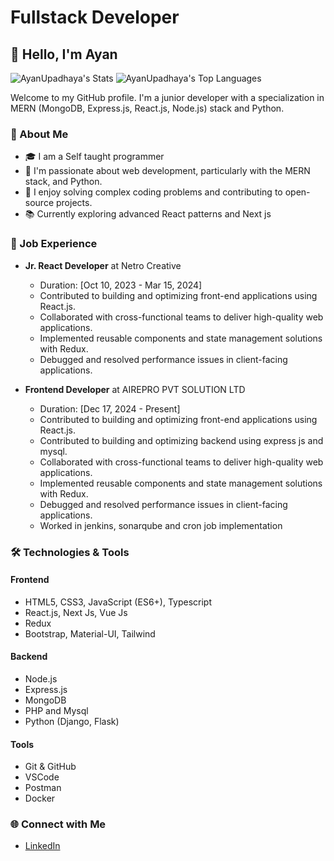 # Fullstack Developer

## 👋 Hello, I'm Ayan 

![AyanUpadhaya's Stats](https://github-readme-stats.vercel.app/api?username=AyanUpadhaya&theme=vue&show_icons=true&hide_border=true&count_private=true)
![AyanUpadhaya's Top Languages](https://github-readme-stats.vercel.app/api/top-langs/?username=AyanUpadhaya&theme=vue&show_icons=true&hide_border=true&layout=compact)

Welcome to my GitHub profile. I'm a junior developer with a specialization in MERN (MongoDB, Express.js, React.js, Node.js) stack and Python. 

### 🚀 About Me
- 🎓 I am a Self taught programmer 
- 🌱 I'm passionate about web development, particularly with the MERN stack, and Python.
- 🌟 I enjoy solving complex coding problems and contributing to open-source projects.
- 📚 Currently exploring advanced React patterns and Next js

### 💼 Job Experience
- **Jr. React Developer** at Netro Creative
  - Duration: [Oct 10, 2023 - Mar 15, 2024]
  - Contributed to building and optimizing front-end applications using React.js.
  - Collaborated with cross-functional teams to deliver high-quality web applications.
  - Implemented reusable components and state management solutions with Redux.
  - Debugged and resolved performance issues in client-facing applications.

- **Frontend Developer** at AIREPRO PVT SOLUTION LTD
  - Duration: [Dec 17, 2024 - Present]
  - Contributed to building and optimizing front-end applications using React.js.
  - Contributed to building and optimizing backend using express js and mysql.
  - Collaborated with cross-functional teams to deliver high-quality web applications.
  - Implemented reusable components and state management solutions with Redux.
  - Debugged and resolved performance issues in client-facing applications.
  - Worked in jenkins, sonarqube and cron job implementation


### 🛠️ Technologies & Tools

#### Frontend

- HTML5, CSS3, JavaScript (ES6+), Typescript
- React.js, Next Js, Vue Js
- Redux
- Bootstrap, Material-UI, Tailwind

#### Backend

- Node.js
- Express.js
- MongoDB
- PHP and Mysql
- Python (Django, Flask)

#### Tools

- Git & GitHub
- VSCode
- Postman
- Docker


### 🌐 Connect with Me
- [LinkedIn](https://www.linkedin.com/in/ayan-upadhaya/)





